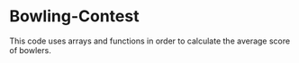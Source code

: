 # Bowling-Contest
This code uses arrays and functions in order to calculate the average score of bowlers.
